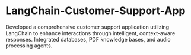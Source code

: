 # LangChain-Customer-Support-App
Developed a comprehensive customer support application utilizing LangChain to enhance interactions through intelligent, context-aware responses. Integrated databases, PDF knowledge bases, and audio processing agents.
